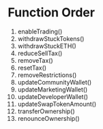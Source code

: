 # Function Order

1) enableTrading()
2) withdrawStuckTokens()
3) withdrawStuckETH()
4) reduceSellTax()
5) removeTax()
6) resetTax()
7) removeRestrictions()
8) updateCommunityWallet()
9) updateMarketingWallet()
10) updateDeveloperWallet()
11) updateSwapTokenAmount()
12) transferOwnership()
13) renounceOwnership()
